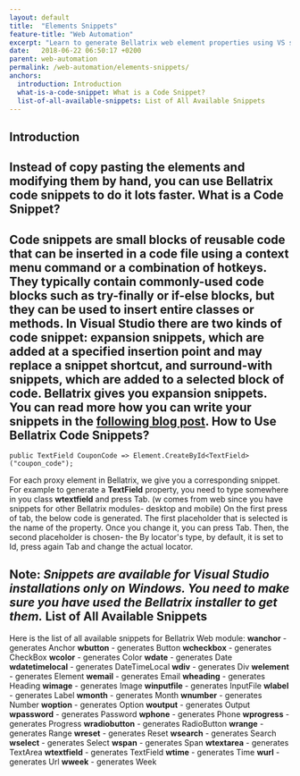 ```yaml
---
layout: default
title:  "Elements Snippets"
feature-title: "Web Automation"
excerpt: "Learn to generate Bellatrix web element properties using VS snippets."
date:   2018-06-22 06:50:17 +0200
parent: web-automation
permalink: /web-automation/elements-snippets/
anchors:
  introduction: Introduction
  what-is-a-code-snippet: What is a Code Snippet?
  list-of-all-available-snippets: List of All Available Snippets
---
```

Introduction
-------
Instead of copy pasting the elements and modifying them by hand, you can use Bellatrix code snippets to do it lots faster.
What is a Code Snippet?
----------------------- 
Code snippets are small blocks of reusable code that can be inserted in a code file using a context menu command or a combination of hotkeys. They typically contain commonly-used code blocks such as try-finally or if-else blocks, but they can be used to insert entire classes or methods. In Visual Studio there are two kinds of code snippet: expansion snippets, which are added at a specified insertion point and may replace a snippet shortcut, and surround-with snippets, which are added to a selected block of code.
Bellatrix gives you expansion snippets. You can read more how you can write your snippets in the [following blog post](https://www.automatetheplanet.com/visual-studio-code-snippets/).
How to Use Bellatrix Code Snippets?
------------
```
public TextField CouponCode => Element.CreateById<TextField>("coupon_code");
```
For each proxy element in Bellatrix, we give you a corresponding snippet. For example to generate a **TextField** property, you need to type somewhere in you class **wtextfield** and press Tab.
(w comes from web since you have snippets for other Bellatrix modules- desktop and mobile)
On the first press of tab, the below code is generated. The first placeholder that is selected is the name of the property. Once you change it, you can press Tab. Then, the second placeholder is chosen- the By locator's type, by default, it is set to Id, press again Tab and change the actual locator.

**Note**: *Snippets are available for Visual Studio installations only on Windows. You need to make sure you have used the Bellatrix installer to get them.*
List of All Available Snippets
------------------------------
Here is the list of all available snippets for Bellatrix Web module:
**wanchor** - generates Anchor
**wbutton** - generates Button
**wcheckbox** - generates CheckBox
**wcolor** - generates Color
**wdate** - generates Date
**wdatetimelocal** - generates DateTimeLocal
**wdiv** - generates Div
**welement** - generates Element
**wemail** - generates Email
**wheading** - generates Heading
**wimage** - generates Image
**winputfile** - generates InputFile
**wlabel** - generates Label
**wmonth** - generates Month
**wnumber** - generates Number
**woption** - generates Option
**woutput** - generates Output
**wpassword** - generates Password
**wphone** - generates Phone
**wprogress** - generates Progress
**wradiobutton** - generates RadioButton
**wrange** - generates Range
**wreset** - generates Reset
**wsearch** - generates Search
**wselect** - generates Select
**wspan** - generates Span
**wtextarea** - generates TextArea
**wtextfield** - generates TextField
**wtime** - generates Time
**wurl** - generates Url
**wweek** - generates Week